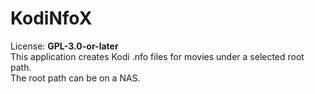 # KodiNfoX
License: **GPL-3.0-or-later**  
This application creates Kodi .nfo files for movies under a selected root path.  
The root path can be on a NAS.  
